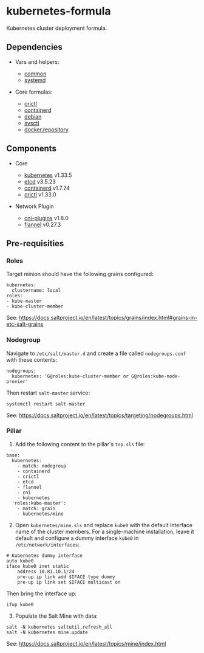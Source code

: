 kubernetes-formula
==================

Kubernetes cluster deployment formula.

## Dependencies

- Vars and helpers:
  - [common](../../../salt-common)
  - [systemd](../../../salt-systemd)

- Core formulas:
  - [crictl](../../../crictl-formula)
  - [containerd](../../../containerd-formula)
  - [debian](../../../debian-formula)
  - [sysctl](../../../sysctl-formula)
  - [docker.repository](../../../docker-formula/blob/master/docker/repository.sls)

## Components

- Core
  - [kubernetes](https://github.com/kubernetes/kubernetes) v1.33.5
  - [etcd](https://github.com/etcd-io/etcd) v3.5.23
  - [containerd](https://containerd.io/) v1.7.24
  - [crictl](https://github.com/kubernetes-sigs/cri-tools) v1.33.0

- Network Plugin
  - [cni-plugins](https://github.com/containernetworking/plugins) v1.8.0
  - [flannel](https://github.com/flannel-io/flannel) v0.27.3

## Pre-requisities

### Roles

Target minion should have the following grains configured:

```
kubernetes:
  clustername: local
roles:
- kube-master
- kube-cluster-member
```

See: https://docs.saltproject.io/en/latest/topics/grains/index.html#grains-in-etc-salt-grains

### Nodegroup

Navigate to `/etc/salt/master.d` and create a file called `nodegroups.conf` with these contents:

```
nodegroups:
  kubernetes: 'G@roles:kube-cluster-member or G@roles:kube-node-proxier'
```

Then restart `salt-master` service:

```shell
systemctl restart salt-master
```

See: https://docs.saltproject.io/en/latest/topics/targeting/nodegroups.html

### Pillar

1. Add the following content to the pillar's `top.sls` file:

```
base:
  kubernetes:
    - match: nodegroup
    - containerd
    - crictl
    - etcd
    - flannel
    - cni
    - kubernetes
  'roles:kube-master':
    - match: grain
    - kubernetes/mine
```

2. Open `kubernetes/mine.sls` and replace `kube0` with the default interface name of the cluster members.
For a single-machine installation, leave it default and configure a dummy interface `kube0` in `/etc/network/interfaces`:

```
# Kubernetes dummy interface
auto kube0
iface kube0 inet static
	address 10.81.10.1/24
	pre-up ip link add $IFACE type dummy
	pre-up ip link set $IFACE multicast on
```

Then bring the interface up:

```shell
ifup kube0
```

3. Populate the Salt Mine with data:

```shell
salt -N kubernetes saltutil.refresh_all
salt -N kubernetes mine.update
```

See: https://docs.saltproject.io/en/latest/topics/mine/index.html
